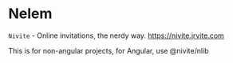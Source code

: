 # Nelem

`Nivite` - Online invitations, the nerdy way. https://nivite.jrvite.com

This is for non-angular projects, for Angular, use @nivite/nlib
